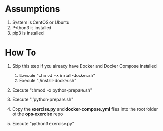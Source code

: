 # Assumptions

1. System is CentOS or Ubuntu
1. Python3 is installed
1. pip3 is installed

# How To

1. Skip this step If you already have Docker and Docker Compose installed

    1. Execute "chmod +x install-docker.sh"
    1. Execute "./install-docker.sh"
    
1. Execute "chmod +x python-prepare.sh"
1. Execute "./python-prepare.sh"
1. Copy the **exercise.py** and **docker-compose.yml** files into the root folder of the **ops-exercise** repo
1. Execute "python3 exercise.py"
